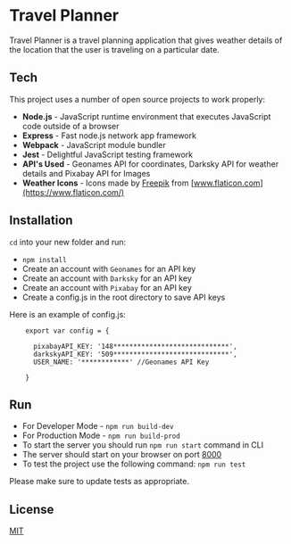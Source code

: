# Travel Planner

Travel Planner is a travel planning application that gives weather details of the location that the user is traveling on a particular date.

## Tech

This project uses a number of open source projects to work properly:

- **Node.js** - JavaScript runtime environment that executes JavaScript code outside of a browser
- **Express** - Fast node.js network app framework
- **Webpack** - JavaScript module bundler
- **Jest** - Delightful JavaScript testing framework
- **API's Used** - Geonames API for coordinates, Darksky API for weather details and Pixabay API for Images
- **Weather Icons** - Icons made by [Freepik](https://www.flaticon.com/authors/freepik) from [www.flaticon.com](https://www.flaticon.com/)


## Installation

`cd` into your new folder and run:
- `npm install`
- Create an account with `Geonames` for an API key
- Create an account with `Darksky` for an API key
- Create an account with `Pixabay` for an API key
- Create a config.js in the root directory to save API keys

Here is an example of config.js:
```
    export var config = {

      pixabayAPI_KEY: '148*****************************',
      darkskyAPI_KEY: '509*****************************',
      USER_NAME: '************' //Geonames API Key

    }
```

## Run

- For Developer Mode - `npm run build-dev`
- For Production Mode - `npm run build-prod`
- To start the server you should run `npm run start` command in CLI
- The server should start on your browser on port [8000]('http://localhost:8000/')
- To test the project use the following command: `npm run test`

Please make sure to update tests as appropriate.

## License
[MIT](LICENSE)
